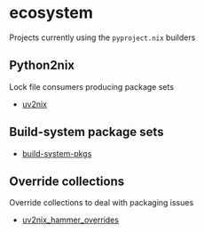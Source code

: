 # ecosystem

Projects currently using the `pyproject.nix` builders

## Python2nix

Lock file consumers producing package sets

- [uv2nix](https://github.com/pyproject-nix/uv2nix)

## Build-system package sets

- [build-system-pkgs](https://github.com/pyproject-nix/build-system-pkgs)

## Override collections

Override collections to deal with packaging issues

- [uv2nix_hammer_overrides](https://github.com/TyberiusPrime/uv2nix_hammer_overrides/)
